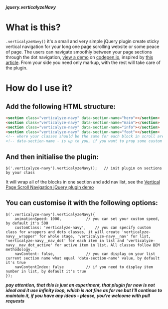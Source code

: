 ***jquery.verticalyzeNavy***

What is this?
============
`.verticalyzeNavy()` it's a small and very simple jQuery plugin create sticky vertical navigation for your long one page scrolling website or some peace of page. The users can navigate smoothly between your page sections through the dot navigation, [view a demo][1] on [codepen.io][1], inspired by [this article][2]. From your side you need only markup, with the rest will take care of the plugin.

[1]: https://codepen.io/tsurule/pen/aGdBzb
[2]: https://codyhouse.co/gem/vertical-fixed-navigation


How do I use it?
===============

Add the following HTML structure:
--------------------------------
```html
<section class="verticalyze-navy" data-section-name="hero"></section>
<section class="verticalyze-navy" data-section-name="main"></section>
<section class="verticalyze-navy" data-section-name="info"></section>
<section class="verticalyze-navy" data-section-name="foot"></section>
<!-- where your classes should be the same for each block in scroll area, for plugin init -->
<!-- data-section-name - is up to you, if you want to prop some custom label -->
```
And then initialise the plugin:
------------------------------

	$('.verticalyze-navy').verticalyzeNavy(); 	// init plugin on sections by your class

It will wrap all of the blocks in one section and add nav list, see the [Vertical Page Scroll Navigation jQuery plugin demo][1]		

You can customise it with the following options:
-----------------------------------------------

	$('.verticalyze-navy').verticalyzeNavy({
		animationSpeed: 1000,			// you can set your custom speed, by default it's 500
		customClass: 'verticalyze-navy',	// you can specify custom class for wrappers and dots classes, it will create 'verticalyze-navy__wrapper' for whole stage, 'verticalyze-navy__nav' for list, 'verticalyze-navy__nav_dot' for each item in list and 'verticalyze-navy__nav_dot_active' for active item in list. All classes follow BEM methodology. 
		navContent: false,  			// you can display on your list current section name what equal 'data-section-name' value, by default it's true
		navContentIndex: false  		// if you need to display item number in list, by default it's true
	});

***pay attention, that this is just an experiment, that plugin for now is not ideal and it use infinity loop, which is not fine as for me but I'll continue to maintain it, if you have any ideas - please, you're welcome with pull requests***
